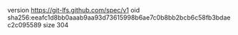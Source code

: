 version https://git-lfs.github.com/spec/v1
oid sha256:eeafc1d8bb0aaab9aa93d73615998b6ae7c0b8bb2bcb6c58fb3bdaec2c095589
size 304
